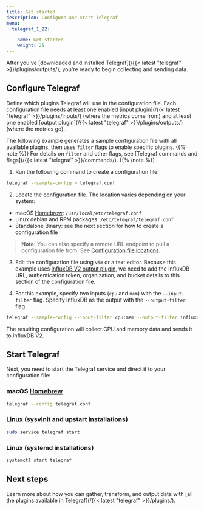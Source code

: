 ```yaml
---
title: Get started
description: Configure and start Telegraf
menu:
  telegraf_1_22:

    name: Get started
    weight: 25
---
```


After you've [downloaded and installed Telegraf](/{{< latest "telegraf" >}}/plugins/outputs/), you're ready to begin collecting and sending data.  

## Configure Telegraf

Define which plugins Telegraf will use in the configuration file. Each configuration file needs at least one enabled [input plugin](/{{< latest "telegraf" >}}/plugins/inputs/) (where the metrics come from) and at least one enabled [output plugin](/{{< latest "telegraf" >}}/plugins/outputs/) (where the metrics go).

The following example generates a sample configuration file with all available plugins, then uses `filter` flags to enable specific plugins.
{{% note %}} For details on `filter` and other flags, see [Telegraf commands and flags](/{{< latest "telegraf" >}}/commands/). {{% /note %}}

1. Run the following command to create a configuration file:
```bash
telegraf --sample-config > telegraf.conf
```
2. Locate the configuration file. The location varies depending on your system:
* macOS [Homebrew](http://brew.sh/): `/usr/local/etc/telegraf.conf`
* Linux debian and RPM packages: `/etc/telegraf/telegraf.conf`
* Standalone Binary: see the next section for how to create a configuration file

> **Note:** You can also specify a remote URL endpoint to pull a configuration file from. See [Configuration file locations](/telegraf/v1.15/administration/configuration/#configuration-file-locations).

3. Edit the configuration file using `vim` or a text editor. Because this example uses [InfluxDB V2 output plugin](https://github.com/influxdata/telegraf/blob/release-1.21/plugins/outputs/influxdb_v2/README.md), we need to add the InfluxDB URL, authentication token, organization, and bucket details to this section of the configuration file.

4. For this example, specify two inputs (`cpu` and `mem`) with the `--input-filter` flag.
Specify InfluxDB as the output with the `--output-filter` flag.

```bash
telegraf --sample-config --input-filter cpu:mem --output-filter influxdb_v2 > telegraf.conf
```

The resulting configuration will collect CPU and memory data and sends it to InfluxDB V2.

## Start Telegraf

Next, you need to start the Telegraf service and direct it to your configuration file:

### macOS [Homebrew](http://brew.sh/)
```bash
telegraf --config telegraf.conf
```

### Linux (sysvinit and upstart installations)
```bash
sudo service telegraf start
```

### Linux (systemd installations)
```bash
systemctl start telegraf
```

## Next steps

Learn more about how you can gather, transform, and output data with [all the plugins available in Telegraf](/{{< latest "telegraf" >}}/plugins/).
